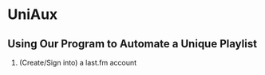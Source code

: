# UniAux
## Using Our Program to Automate a Unique Playlist
1. (Create/Sign into) a last.fm account 
